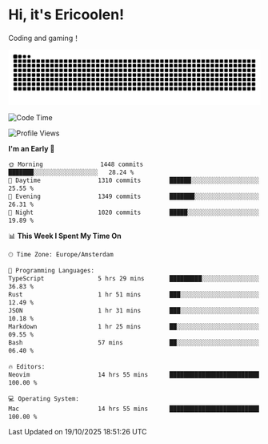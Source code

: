 # Hi, it's Ericoolen!
Coding and gaming！

<picture>
  <source media="(prefers-color-scheme: dark)" srcset="https://raw.githubusercontent.com/Eric-Song-Nop/Eric-Song-Nop/output/github-contribution-grid-snake-dark.svg">
  <source media="(prefers-color-scheme: light)" srcset="https://raw.githubusercontent.com/Eric-Song-Nop/Eric-Song-Nop/output/github-contribution-grid-snake.svg">
  <img alt="github contribution grid snake animation" src="https://raw.githubusercontent.com/Eric-Song-Nop/Eric-Song-Nop/output/github-contribution-grid-snake.svg">
</picture>

<!--START_SECTION:waka-->
![Code Time](http://img.shields.io/badge/Code%20Time-1%2C960%20hrs%2045%20mins-blue)

![Profile Views](http://img.shields.io/badge/Profile%20Views-0-blue)

**I'm an Early 🐤** 

```text
🌞 Morning                1448 commits        ███████░░░░░░░░░░░░░░░░░░   28.24 % 
🌆 Daytime                1310 commits        ██████░░░░░░░░░░░░░░░░░░░   25.55 % 
🌃 Evening                1349 commits        ███████░░░░░░░░░░░░░░░░░░   26.31 % 
🌙 Night                  1020 commits        █████░░░░░░░░░░░░░░░░░░░░   19.89 % 
```


📊 **This Week I Spent My Time On** 

```text
🕑︎ Time Zone: Europe/Amsterdam

💬 Programming Languages: 
TypeScript               5 hrs 29 mins       █████████░░░░░░░░░░░░░░░░   36.83 % 
Rust                     1 hr 51 mins        ███░░░░░░░░░░░░░░░░░░░░░░   12.49 % 
JSON                     1 hr 31 mins        ███░░░░░░░░░░░░░░░░░░░░░░   10.18 % 
Markdown                 1 hr 25 mins        ██░░░░░░░░░░░░░░░░░░░░░░░   09.55 % 
Bash                     57 mins             ██░░░░░░░░░░░░░░░░░░░░░░░   06.40 % 

🔥 Editors: 
Neovim                   14 hrs 55 mins      █████████████████████████   100.00 % 

💻 Operating System: 
Mac                      14 hrs 55 mins      █████████████████████████   100.00 % 
```


 Last Updated on 19/10/2025 18:51:26 UTC
<!--END_SECTION:waka-->
